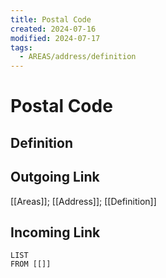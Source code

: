 ```yaml
---
title: Postal Code
created: 2024-07-16
modified: 2024-07-17
tags:
  - AREAS/address/definition
---
```

# Postal Code
## Definition

## Outgoing Link
[[Areas]]; [[Address]]; [[Definition]]
## Incoming Link
```dataview
LIST
FROM [[]]
```
